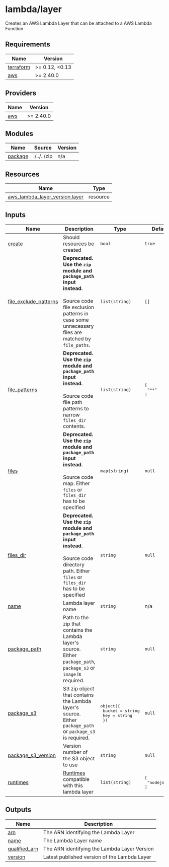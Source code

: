 # lambda/layer

Creates an AWS Lambda Layer that can be attached to a AWS Lambda Function

<!-- BEGIN_TF_DOCS -->
## Requirements

| Name | Version |
|------|---------|
| <a name="requirement_terraform"></a> [terraform](#requirement\_terraform) | >= 0.12, <0.13 |
| <a name="requirement_aws"></a> [aws](#requirement\_aws) | >= 2.40.0 |

## Providers

| Name | Version |
|------|---------|
| <a name="provider_aws"></a> [aws](#provider\_aws) | >= 2.40.0 |

## Modules

| Name | Source | Version |
|------|--------|---------|
| <a name="module_package"></a> [package](#module\_package) | ./../../zip | n/a |

## Resources

| Name | Type |
|------|------|
| [aws_lambda_layer_version.layer](https://registry.terraform.io/providers/hashicorp/aws/latest/docs/resources/lambda_layer_version) | resource |

## Inputs

| Name | Description | Type | Default | Required |
|------|-------------|------|---------|:--------:|
| <a name="input_create"></a> [create](#input\_create) | Should resources be created | `bool` | `true` | no |
| <a name="input_file_exclude_patterns"></a> [file\_exclude\_patterns](#input\_file\_exclude\_patterns) | **Deprecated. Use the `zip` module and `package_path` input instead.**<br><br>    Source code file exclusion patterns in case some unnecessary files are matched by `file_paths`. | `list(string)` | `[]` | no |
| <a name="input_file_patterns"></a> [file\_patterns](#input\_file\_patterns) | **Deprecated. Use the `zip` module and `package_path` input instead.**<br><br>    Source code file path patterns to narrow `files_dir` contents. | `list(string)` | <pre>[<br>  "**"<br>]</pre> | no |
| <a name="input_files"></a> [files](#input\_files) | **Deprecated. Use the `zip` module and `package_path` input instead.**<br><br>    Source code map. Either `files` or `files_dir` has to be specified | `map(string)` | `null` | no |
| <a name="input_files_dir"></a> [files\_dir](#input\_files\_dir) | **Deprecated. Use the `zip` module and `package_path` input instead.**<br><br>    Source code directory path. Either `files` or `files_dir` has to be specified | `string` | `null` | no |
| <a name="input_name"></a> [name](#input\_name) | Lambda layer name | `string` | n/a | yes |
| <a name="input_package_path"></a> [package\_path](#input\_package\_path) | Path to the zip that contains the Lambda layer's source. Either `package_path`, `package_s3` or `image` is required. | `string` | `null` | no |
| <a name="input_package_s3"></a> [package\_s3](#input\_package\_s3) | S3 zip object that contains the Lambda layer's source. Either `package_path` or `package_s3` is required. | <pre>object({<br>    bucket = string<br>    key    = string<br>  })</pre> | `null` | no |
| <a name="input_package_s3_version"></a> [package\_s3\_version](#input\_package\_s3\_version) | Version number of the S3 object to use | `string` | `null` | no |
| <a name="input_runtimes"></a> [runtimes](#input\_runtimes) | [Runtimes](https://docs.aws.amazon.com/lambda/latest/dg/API_CreateFunction.html#SSS-CreateFunction-request-Runtime) compatible with this lambda layer | `list(string)` | <pre>[<br>  "nodejs12.x"<br>]</pre> | no |

## Outputs

| Name | Description |
|------|-------------|
| <a name="output_arn"></a> [arn](#output\_arn) | The ARN identifying the Lambda Layer |
| <a name="output_name"></a> [name](#output\_name) | The Lambda Layer name |
| <a name="output_qualified_arn"></a> [qualified\_arn](#output\_qualified\_arn) | The ARN identifying the Lambda Layer Version |
| <a name="output_version"></a> [version](#output\_version) | Latest published version of the Lambda Layer |
<!-- END_TF_DOCS -->
